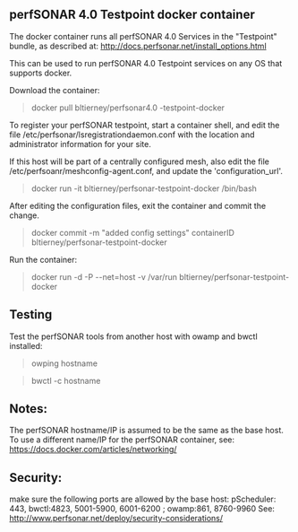 ## perfSONAR 4.0 Testpoint docker container

The docker container runs all perfSONAR 4.0 Services in the "Testpoint" bundle, as described at:
http://docs.perfsonar.net/install_options.html

This can be used to run perfSONAR 4.0 Testpoint services on any OS that supports docker.

Download the container:
>docker pull bltierney/perfsonar4.0 -testpoint-docker

To register your perfSONAR testpoint, start a container shell, and edit the file
/etc/perfsonar/lsregistrationdaemon.conf with the location and administrator information for your site.

If this host will be part of a centrally configured mesh, also edit the file 
/etc/perfsoanr/meshconfig-agent.conf, and update the 'configuration_url'.

>docker run -it bltierney/perfsonar-testpoint-docker /bin/bash

After editing the configuration files, exit the container and commit the change.
> docker commit -m "added config settings" containerID bltierney/perfsonar-testpoint-docker

Run the container:
>docker run -d -P --net=host -v /var/run bltierney/perfsonar-testpoint-docker

## Testing

Test the perfSONAR tools from another host with owamp and bwctl installed:
>owping hostname

>bwctl -c hostname

## Notes:
The perfSONAR hostname/IP is assumed to be the same as the base host. To use a different
name/IP for the perfSONAR container, see: https://docs.docker.com/articles/networking/

## Security:
make sure the following ports are allowed by the base host:
 pScheduler: 443, bwctl:4823, 5001-5900, 6001-6200 ; owamp:861, 8760-9960
See: http://www.perfsonar.net/deploy/security-considerations/


